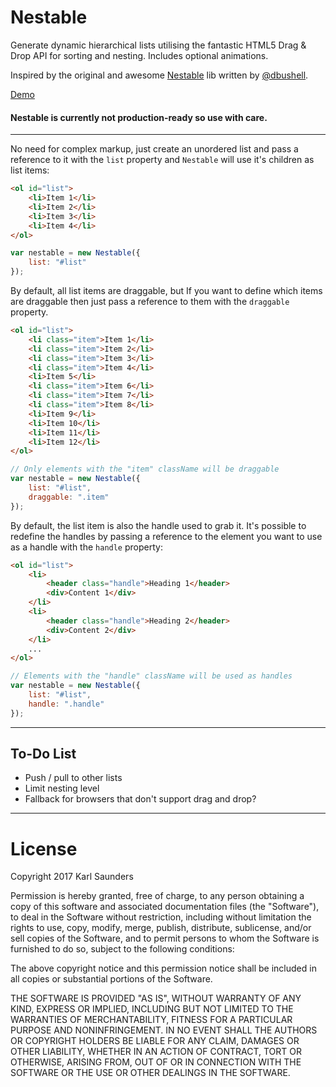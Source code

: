 # Nestable

Generate dynamic hierarchical lists utilising the fantastic HTML5 Drag & Drop API for sorting and nesting. Includes optional animations.

Inspired by the original and awesome [Nestable](https://github.com/dbushell/Nestable) lib written by [@dbushell](https://github.com/dbushell).

[Demo](https://s.codepen.io/Mobius1/debug/awKGVL)

#### Nestable is currently not production-ready so use with care.

---

No need for complex markup, just create an unordered list and pass a reference to it with the `list` property and `Nestable` will use it's children as list items:

```html
<ol id="list">
    <li>Item 1</li>
    <li>Item 2</li>
    <li>Item 3</li>
    <li>Item 4</li>
</ol>

```

```javascript
var nestable = new Nestable({
    list: "#list"
});
```

By default, all list items are draggable, but If you want to define which items are draggable then just pass a reference to them with the `draggable` property.


```html
<ol id="list">
    <li class="item">Item 1</li>
    <li class="item">Item 2</li>
    <li class="item">Item 3</li>
    <li class="item">Item 4</li>
    <li>Item 5</li>
    <li class="item">Item 6</li>
    <li class="item">Item 7</li>
    <li class="item">Item 8</li>
    <li>Item 9</li>
    <li>Item 10</li>
    <li>Item 11</li>
    <li>Item 12</li>
</ol>

```


```javascript
// Only elements with the "item" className will be draggable
var nestable = new Nestable({
    list: "#list",
    draggable: ".item"
});
```

By default, the list item is also the handle used to grab it. It's possible to redefine the handles by passing a reference to the element you want to use as a handle with the `handle` property:

```html
<ol id="list">
    <li>
        <header class="handle">Heading 1</header>
        <div>Content 1</div>
    </li>
    <li>
        <header class="handle">Heading 2</header>
        <div>Content 2</div>
    </li>
    ...
</ol>

```

```javascript
// Elements with the "handle" className will be used as handles
var nestable = new Nestable({
    list: "#list",
    handle: ".handle"
});
```

---

## To-Do List

* Push / pull to other lists
* Limit nesting level
* Fallback for browsers that don't support drag and drop?


---

# License

Copyright 2017 Karl Saunders

Permission is hereby granted, free of charge, to any person obtaining a copy of this software and associated documentation files (the "Software"), to deal in the Software without restriction, including without limitation the rights to use, copy, modify, merge, publish, distribute, sublicense, and/or sell copies of the Software, and to permit persons to whom the Software is furnished to do so, subject to the following conditions:

The above copyright notice and this permission notice shall be included in all copies or substantial portions of the Software.

THE SOFTWARE IS PROVIDED "AS IS", WITHOUT WARRANTY OF ANY KIND, EXPRESS OR IMPLIED, INCLUDING BUT NOT LIMITED TO THE WARRANTIES OF MERCHANTABILITY, FITNESS FOR A PARTICULAR PURPOSE AND NONINFRINGEMENT. IN NO EVENT SHALL THE AUTHORS OR COPYRIGHT HOLDERS BE LIABLE FOR ANY CLAIM, DAMAGES OR OTHER LIABILITY, WHETHER IN AN ACTION OF CONTRACT, TORT OR OTHERWISE, ARISING FROM, OUT OF OR IN CONNECTION WITH THE SOFTWARE OR THE USE OR OTHER DEALINGS IN THE SOFTWARE.